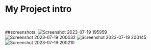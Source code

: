 # My Project intro
<br>

##screenshots:
![Screenshot 2023-07-19 195959](https://github.com/thaniyajasmeen/my-first-static-web-app/assets/118825373/06278f06-9db5-4fea-a350-fba6f980a628)
![Screenshot 2023-07-19 200032](https://github.com/thaniyajasmeen/my-first-static-web-app/assets/118825373/a6f76f68-05d3-4fa2-b9b4-d1fff917e668)
![Screenshot 2023-07-19 200145](https://github.com/thaniyajasmeen/my-first-static-web-app/assets/118825373/250f4093-2e16-49b9-9e2b-dff14b470637)
![Screenshot 2023-07-19 200210](https://github.com/thaniyajasmeen/my-first-static-web-app/assets/118825373/69e27c30-a4f0-4823-85a9-8ff211187ab9)
